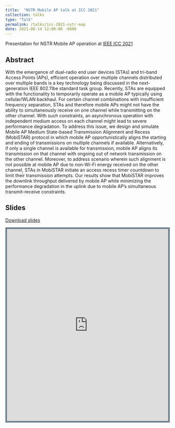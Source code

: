 ```yaml
---
title:  "NSTR Mobile AP talk at ICC 2021"
collection: talks
type: "Talk"
permalink: /talks/icc-2021-nstr-map
date: 2021-06-14 12:00:00 -0600
---
```

Presentation for NSTR Mobile AP operation at [IEEE ICC 2021](https://icc2021.ieee-icc.org/index.html)

## Abstract

With the emergence of dual-radio end user devices (STAs) and tri-band Access Points (APs), efficient operation over multiple channels distributed over multiple bands is a key technology being discussed in the next-generation IEEE 802.11be standard task group. Recently, STAs are equipped with the functionality to temporarily operate as a mobile AP typically using cellular/WLAN backhaul. For certain channel combinations with insufficient frequency separation, STAs and therefore mobile APs might not have the ability to simultaneously receive on one channel while transmitting on the other channel. With such constraints, an asynchronous operation with independent medium access on each channel might lead to severe performance degradation. To address this issue, we design and simulate Mobile AP Medium State-based Transmission Alignment and Recess (MobiSTAR) protocol in which mobile AP opportunistically aligns the starting and ending of transmissions on multiple channels if available. Alternatively, if only a single channel is available for transmission, mobile AP aligns its transmission on that channel with ongoing out of network transmission on the other channel. Moreover, to address scenario wherein such alignment is not possible at mobile AP due to non-Wi-Fi energy received on the other channel, STAs in MobiSTAR initiate an access recess timer countdown to limit their transmission attempts. Our results show that MobiSTAR improves the downlink throughput delivered by mobile AP while minimizing the performance degradation in the uplink due to mobile AP’s simultaneous transmit-receive constraints.

## Slides

[Download slides][slides]

<p align = "center">
<iframe src="https://docs.google.com/viewer?url=https://github.com/sharan-naribole/sharan-naribole.github.io/raw/master/files/icc_2021_mobistar.pdf&embedded=true" width="100%" height="600px" style="border:thick solid #708090 ;">Your browser does not support the PDF embedding. </iframe>
</p>

[slides]: https://github.com/sharan-naribole/sharan-naribole.github.io/raw/master/files/icc_2021_mobistar.pdf
